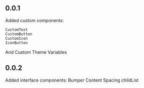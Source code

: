 ## 0.0.1

Added custom components:

    CustomText
    CustomButton
    CustomIcon
    IconButton

And Custom Theme Variables

## 0.0.2

Added interface components:
    Bumper
    Content
    Spacing
    childList
